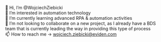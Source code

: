 👋 Hi, I’m @WojciechZiebicki<br>
👀 I’m interested in automation technology<br>
🌱 I’m currently learning advanced RPA & automation activities <br>
💞️ I’m not looking to collaborate on a new project, as I already have a BDS team that is currently leading the way in providing this type of process<br>
📫 How to reach me -> wojciech.ziebicki@eviden.com<br>

<!---
WojciechZiebicki/WojciechZiebicki is a ✨ special ✨ repository because its `README.md` (this file) appears on your GitHub profile.
You can click the Preview link to take a look at your changes.
--->
